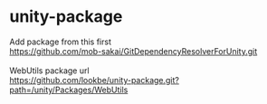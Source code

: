 # unity-package

Add package from this first \
https://github.com/mob-sakai/GitDependencyResolverForUnity.git
\
\
WebUtils package url \
https://github.com/lookbe/unity-package.git?path=/unity/Packages/WebUtils


